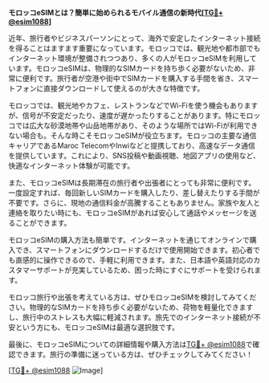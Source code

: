**モロッコeSIMとは？簡単に始められるモバイル通信の新時代[[TG💪+ @esim1088](https://t.me/s/esim1088)]**

近年、旅行者やビジネスパーソンにとって、海外で安定したインターネット接続を得ることはますます重要になっています。モロッコでは、観光地や都市部でもインターネット環境が整備されつつあり、多くの人がモロッコeSIMを利用しています。モロッコeSIMは、物理的なSIMカードを持ち歩く必要がないため、非常に便利です。旅行者が空港や街中でSIMカードを購入する手間を省き、スマートフォンに直接ダウンロードして使えるのが大きな特徴です。

モロッコでは、観光地やカフェ、レストランなどでWi-Fiを使う機会もありますが、信号が不安定だったり、速度が遅かったりすることがあります。特にモロッコでは広大な砂漠地帯や山岳地帯があり、そのような場所ではWi-Fiが利用できない場合も。そんな時こそモロッコeSIMが役立ちます。モロッコの主要な通信キャリアであるMaroc TelecomやInwiなどと提携しており、高速なデータ通信を提供しています。これにより、SNS投稿や動画視聴、地図アプリの使用など、快適なインターネット体験が可能です。

また、モロッコeSIMは長期滞在の旅行者や出張者にとっても非常に便利です。一度設定すれば、毎回新しいSIMカードを購入したり、差し替えたりする手間が不要です。さらに、現地の通信料金が高騰することもありません。家族や友人と連絡を取りたい時にも、モロッコeSIMがあれば安心して通話やメッセージを送ることができます。

モロッコeSIMの購入方法も簡単です。インターネットを通じてオンラインで購入でき、スマートフォンにダウンロードするだけで使用開始できます。初心者でも直感的に操作できるので、手軽に利用できます。また、日本語や英語対応のカスタマーサポートが充実しているため、困った時にすぐにサポートを受けられます。

モロッコ旅行や出張を考えている方は、ぜひモロッコeSIMを検討してみてください。物理的なSIMカードを持ち歩く必要がないため、荷物を軽量化できますし、旅行中のストレスも大幅に軽減されます。旅先でのインターネット接続が不安という方にも、モロッコeSIMは最適な選択肢です。

最後に、モロッコeSIMについての詳細情報や購入方法は[TG💪+ @esim1088](https://t.me/s/esim1088)で確認できます。旅行の準備に迷っている方は、ぜひチェックしてみてください！

[[TG💪+ @esim1088](https://t.me/s/esim1088) ![Image](https://i.postimg.cc/Y0z9fWf4/image.png)]